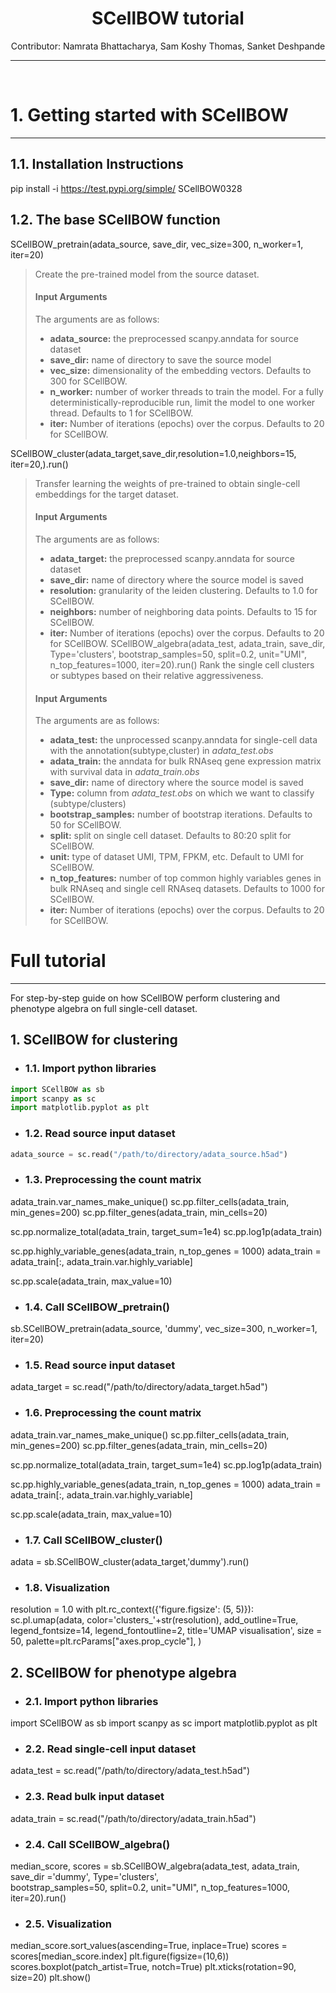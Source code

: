 <center><h1>SCellBOW tutorial </h1></center>
<center> Contributor: Namrata Bhattacharya, Sam Koshy Thomas, Sanket Deshpande</center>
<hr>
<br>
 
 

# 1. Getting started with SCellBOW
<hr>

## 1.1. Installation Instructions
pip install -i https://test.pypi.org/simple/ SCellBOW0328
## 1.2. The base SCellBOW function
SCellBOW_pretrain(adata_source, save_dir, vec_size=300, n_worker=1, iter=20)
> Create the pre-trained model from the source dataset.
> #### Input Arguments
> The arguments are as follows:
> - **adata_source:**  the preprocessed scanpy.anndata for source dataset
> - **save_dir:** name of directory to save the source model
> - **vec_size:** dimensionality of the embedding vectors. Defaults to 300 for SCellBOW. 
> - **n_worker:** number of worker threads to train the model. For a fully deterministically-reproducible run, limit the model to one worker thread. Defaults to 1 for SCellBOW. 
> - **iter:** Number of iterations (epochs) over the corpus. Defaults to 20 for SCellBOW.

SCellBOW_cluster(adata_target,save_dir,resolution=1.0,neighbors=15, iter=20,).run()
> Transfer learning the weights of pre-trained to obtain single-cell embeddings for the target dataset. 
> #### Input Arguments
> The arguments are as follows:
> - **adata_target:**  the preprocessed scanpy.anndata for source dataset
> - **save_dir:** name of directory where the source model is saved
> - **resolution:** granularity of the leiden clustering. Defaults to 1.0 for SCellBOW. 
> - **neighbors:** number of neighboring data points. Defaults to 15 for SCellBOW. 
> - **iter:** Number of iterations (epochs) over the corpus. Defaults to 20 for SCellBOW.
SCellBOW_algebra(adata_test, adata_train, save_dir, Type='clusters',  bootstrap_samples=50, split=0.2, unit="UMI", n_top_features=1000, iter=20).run()
> Rank the single cell clusters or subtypes based on their relative aggressiveness.
> #### Input Arguments
> The arguments are as follows:
> - **adata_test:**  the unprocessed scanpy.anndata for single-cell data with the annotation(subtype,cluster) in *adata_test.obs*
> - **adata_train:**  the anndata for bulk RNAseq gene expression matrix with survival data in *adata_train.obs*
> - **save_dir:** name of directory where the source model is saved
> - **Type:** column from *adata_test.obs* on which we want to classify (subtype/clusters)
> - **bootstrap_samples:** number of bootstrap iterations. Defaults to 50 for SCellBOW. 
> - **split:** split on single cell dataset. Defaults to 80:20 split for SCellBOW.
> - **unit:** type of dataset UMI, TPM, FPKM, etc. Default to UMI for SCellBOW. 
> - **n_top_features:** number of top common highly variables genes in bulk RNAseq and single cell RNAseq datasets. Defaults to 1000 for SCellBOW.
> - **iter:** Number of iterations (epochs) over the corpus. Defaults to 20 for SCellBOW.

# Full tutorial
<hr>

For step-by-step guide on how SCellBOW perform clustering and phenotype algebra on full single-cell dataset.

## 1.  SCellBOW for clustering

* ### 1.1. Import python libraries


```python
import SCellBOW as sb
import scanpy as sc
import matplotlib.pyplot as plt
```

- ###  1.2. Read source input dataset


```python
adata_source = sc.read("/path/to/directory/adata_source.h5ad")
```

- ###  1.3. Preprocessing the count matrix
adata_train.var_names_make_unique()
sc.pp.filter_cells(adata_train, min_genes=200)
sc.pp.filter_genes(adata_train, min_cells=20)

sc.pp.normalize_total(adata_train, target_sum=1e4)
sc.pp.log1p(adata_train)
    
sc.pp.highly_variable_genes(adata_train, n_top_genes = 1000)
adata_train = adata_train[:, adata_train.var.highly_variable]

sc.pp.scale(adata_train, max_value=10)
- ###  1.4. Call SCellBOW_pretrain()
sb.SCellBOW_pretrain(adata_source, 'dummy', vec_size=300, n_worker=1, iter=20)
- ### 1.5. Read source input dataset
adata_target = sc.read("/path/to/directory/adata_target.h5ad")
- ###  1.6. Preprocessing the count matrix
adata_train.var_names_make_unique()
sc.pp.filter_cells(adata_train, min_genes=200)
sc.pp.filter_genes(adata_train, min_cells=20)

sc.pp.normalize_total(adata_train, target_sum=1e4)
sc.pp.log1p(adata_train)
    
sc.pp.highly_variable_genes(adata_train, n_top_genes = 1000)
adata_train = adata_train[:, adata_train.var.highly_variable]

sc.pp.scale(adata_train, max_value=10)
- ### 1.7. Call SCellBOW_cluster()
adata = sb.SCellBOW_cluster(adata_target,'dummy').run()
- ### 1.8. Visualization
resolution = 1.0
with plt.rc_context({'figure.figsize': (5, 5)}):
    sc.pl.umap(adata, 
               color='clusters_'+str(resolution), 
               add_outline=True, 
               legend_fontsize=14, 
               legend_fontoutline=2,
               title='UMAP visualisation', 
               size = 50,
               palette=plt.rcParams["axes.prop_cycle"],
              )
##  2. SCellBOW for phenotype algebra

- ### 2.1. Import python libraries
import SCellBOW as sb
import scanpy as sc
import matplotlib.pyplot as plt
- ### 2.2. Read single-cell input dataset
adata_test = sc.read("/path/to/directory/adata_test.h5ad")
- ### 2.3. Read bulk input dataset
adata_train = sc.read("/path/to/directory/adata_train.h5ad")
- ### 2.4. Call SCellBOW_algebra() 
median_score, scores = sb.SCellBOW_algebra(adata_test,
                                           adata_train,
                                           save_dir ='dummy', 
                                           Type='clusters',  
                                           bootstrap_samples=50, 
                                           split=0.2, 
                                           unit="UMI", 
                                           n_top_features=1000, 
                                           iter=20).run()
- ### 2.5. Visualization
median_score.sort_values(ascending=True, inplace=True)
scores = scores[median_score.index]
plt.figure(figsize=(10,6))
scores.boxplot(patch_artist=True, notch=True)
plt.xticks(rotation=90, size=20)
plt.show()